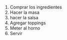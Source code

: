 1) Comprar los ingredientes
2) Hacer la masa
3) hacer la salsa
4) Agregar toppings
5) Meter al horno
6) Servir
